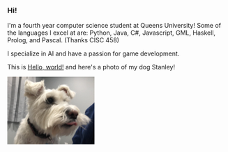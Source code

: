 ### Hi!
I'm a fourth year computer science student at Queens University! Some of the languages I excel at are: Python, Java, C#, Javascript, GML, Haskell, Prolog, and Pascal. (Thanks CISC 458)

I specialize in AI and have a passion for game development. 

This is <a href="https://lucster10.github.io/resume/Lucas-Patoine-Resume-2024.pdf"  target="_blank">Hello, world!</a> and here's a photo of my dog Stanley!

<img src="images/stanley.jpg" alt="Dog" width="200"/>
<!--
**lucster10/lucster10** is a ✨ _special_ ✨ repository because its `README.md` (this file) appears on your GitHub profile.

Here are some ideas to get you started:

- 🔭 I’m currently working on ...
- 🌱 I’m currently learning ...
- 👯 I’m looking to collaborate on ...
- 🤔 I’m looking for help with ...
- 💬 Ask me about ...
- 📫 How to reach me: ...
- 😄 Pronouns: ...
- ⚡ Fun fact: ...
-->
